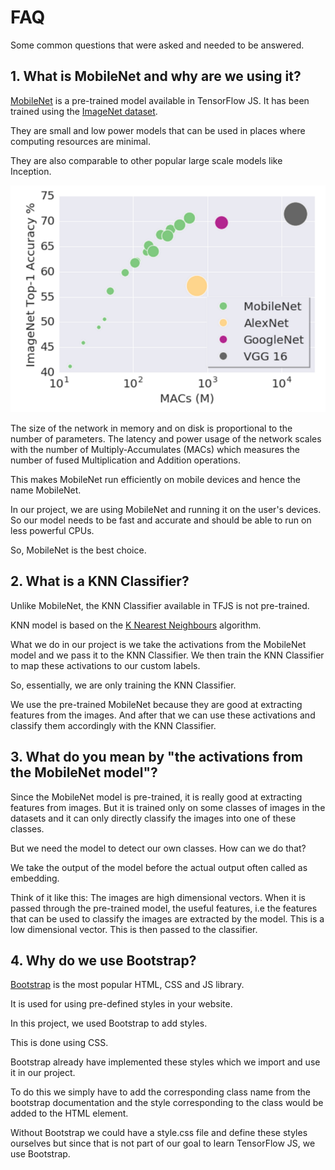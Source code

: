 # FAQ

Some common questions that were asked and needed to be answered.

## 1. What is MobileNet and why are we using it?

[MobileNet](https://arxiv.org/abs/1704.04861) is a pre-trained model available in TensorFlow JS. It has been trained using the [ImageNet dataset](http://www.image-net.org/).

They are small and low power models that can be used in places where computing resources are minimal.

They are also comparable to other popular large scale models like Inception.

![MobileNet](https://raw.githubusercontent.com/tensorflow/models/master/research/slim/nets/mobilenet_v1.png)

The size of the network in memory and on disk is proportional to the number of parameters. The latency and power usage of the network scales with the number of Multiply-Accumulates (MACs) which measures the number of fused Multiplication and Addition operations.

This makes MobileNet run efficiently on mobile devices and hence the name MobileNet.

In our project, we are using MobileNet and running it on the user's devices. So our model needs to be fast and accurate and should be able to run on less powerful CPUs.

So, MobileNet is the best choice.

## 2. What is a KNN Classifier?

Unlike MobileNet, the KNN Classifier available in TFJS is not pre-trained.

KNN model is based on the [K Nearest Neighbours](https://en.wikipedia.org/wiki/K-nearest_neighbors_algorithm) algorithm. 

What we do in our project is we take the activations from the MobileNet model and we pass it to the KNN Classifier. We then train the KNN Classifier to map these activations to our custom labels.

So, essentially, we are only training the KNN Classifier.

We use the pre-trained MobileNet because they are good at extracting features from the images. And after that we can use these activations and classify them accordingly with the KNN Classifier.

## 3. What do you mean by "the activations from the MobileNet model"?

Since the MobileNet model is pre-trained, it is really good at extracting features from images. But it is trained only on some classes of images in the datasets and it can only directly classify the images into one of these classes.

But we need the model to detect our own classes. How can we do that?

We take the output of the model before the actual output often called as embedding. 

Think of it like this: The images are high dimensional vectors. When it is passed through the pre-trained model, the useful features, i.e the features that can be used to classify the images are extracted by the model. This is a low dimensional vector. This is then passed to the classifier.

## 4. Why do we use Bootstrap?

[Bootstrap](https://getbootstrap.com/) is the most popular HTML, CSS and JS library.

It is used for using pre-defined styles in your website.

In this project, we used Bootstrap to add styles. 

This is done using CSS.

Bootstrap already have implemented these styles which we import and use it in our project.

To do this we simply have to add the corresponding class name from the bootstrap documentation and the style corresponding to the class would be added to the HTML element.

Without Bootstrap we could have a style.css file and define these styles ourselves but since that is not part of our goal to learn TensorFlow JS, we use Bootstrap.
